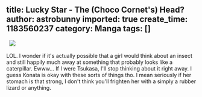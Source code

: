 title: Lucky Star - The (Choco Cornet's) Head?
author: astrobunny
imported: true
create_time: 1183560237
category: Manga
tags: []
---
&nbsp; [![](wp-images/old/albums/comix/LuckyStar2-2.jpg)](/images/wp-images/old/albums/comix/LuckyStar2-2.jpg)  
  
LOL. I wonder if it's actually possible that a girl would think about an insect and still happily much away at something that probably looks like a caterpillar. Ewww... If I were Tsukasa, I'll stop thinking about it right away. I guess Konata is okay with these sorts of things tho. I mean seriously if her stomach is that strong, I don't think you'll frighten her with a simply a rubber lizard or anything.

